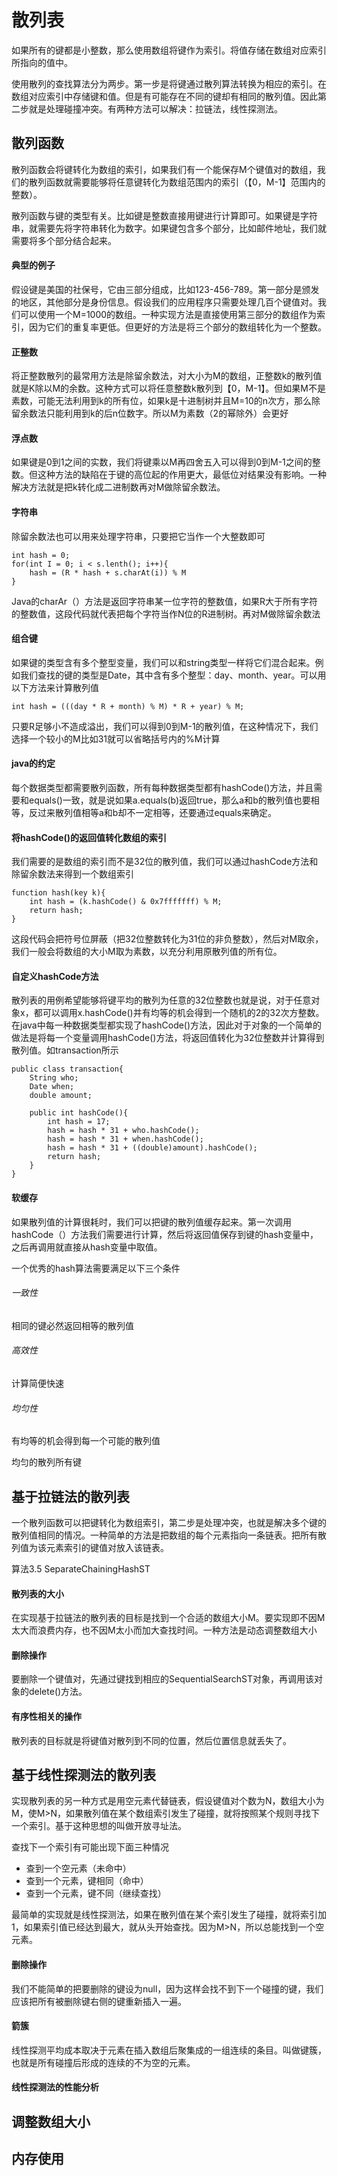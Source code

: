 # 散列表

如果所有的键都是小整数，那么使用数组将键作为索引。将值存储在数组对应索引所指向的值中。

使用散列的查找算法分为两步。第一步是将键通过散列算法转换为相应的索引。在数组对应索引中存储键和值。但是有可能存在不同的键却有相同的散列值。因此第二步就是处理碰撞冲突。有两种方法可以解决：拉链法，线性探测法。

## 散列函数

散列函数会将键转化为数组的索引，如果我们有一个能保存M个键值对的数组，我们的散列函数就需要能够将任意键转化为数组范围内的索引（【0，M-1】范围内的整数）。

散列函数与键的类型有关。比如键是整数直接用键进行计算即可。如果键是字符串，就需要先将字符串转化为数字。如果键包含多个部分，比如邮件地址，我们就需要将多个部分结合起来。

#### 典型的例子

假设键是美国的社保号，它由三部分组成，比如123-456-789。第一部分是颁发的地区，其他部分是身份信息。假设我们的应用程序只需要处理几百个键值对。我们可以使用一个M=1000的数组。一种实现方法是直接使用第三部分的数组作为索引，因为它们的重复率更低。但更好的方法是将三个部分的数组转化为一个整数。

#### 正整数

将正整数散列的最常用方法是除留余数法，对大小为M的数组，正整数k的散列值就是K除以M的余数。这种方式可以将任意整数k散列到【0，M-1】。但如果M不是素数，可能无法利用到k的所有位，如果k是十进制树并且M=10的n次方，那么除留余数法只能利用到k的后n位数字。所以M为素数（2的幂除外）会更好

#### 浮点数

如果键是0到1之间的实数，我们将键乘以M再四舍五入可以得到0到M-1之间的整数。但这种方法的缺陷在于键的高位起的作用更大，最低位对结果没有影响。一种解决方法就是把k转化成二进制数再对M做除留余数法。

#### 字符串

除留余数法也可以用来处理字符串，只要把它当作一个大整数即可

```
int hash = 0;
for(int I = 0; i < s.lenth(); i++){
	hash = (R * hash + s.charAt(i)) % M
}
```

Java的charAr（）方法是返回字符串某一位字符的整数值，如果R大于所有字符的整数值，这段代码就代表把每个字符当作N位的R进制树。再对M做除留余数法

#### 组合键

如果键的类型含有多个整型变量，我们可以和string类型一样将它们混合起来。例如我们查找的键的类型是Date，其中含有多个整型：day、month、year。可以用以下方法来计算散列值  

```
int hash = (((day * R + month) % M) * R + year) % M;
```

只要R足够小不造成溢出，我们可以得到0到M-1的散列值，在这种情况下，我们选择一个较小的M比如31就可以省略括号内的%M计算

#### java的约定

每个数据类型都需要散列函数，所有每种数据类型都有hashCode()方法，并且需要和equals()一致，就是说如果a.equals(b)返回true，那么a和b的散列值也要相等，反过来散列值相等a和b却不一定相等，还要通过equals来确定。

#### 将hashCode()的返回值转化数组的索引

我们需要的是数组的索引而不是32位的散列值，我们可以通过hashCode方法和除留余数法来得到一个数组索引  

```
function hash(key k){
	int hash = (k.hashCode() & 0x7fffffff) % M;
	return hash;
}
```

这段代码会把符号位屏蔽（把32位整数转化为31位的非负整数），然后对M取余，我们一般会将数组的大小M取为素数，以充分利用原散列值的所有位。

#### 自定义hashCode方法

散列表的用例希望能够将键平均的散列为任意的32位整数也就是说，对于任意对象x，都可以调用x.hashCode()并有均等的机会得到一个随机的2的32次方整数。在java中每一种数据类型都实现了hashCode()方法，因此对于对象的一个简单的做法是将每一个变量调用hashCode()方法，将返回值转化为32位整数并计算得到散列值。如transaction所示  

```
public class transaction{
	String who;
	Date when;
	double amount;
	
	public int hashCode(){
		int hash = 17;
		hash = hash * 31 + who.hashCode();
		hash = hash * 31 + when.hashCode();
		hash = hash * 31 + ((double)amount).hashCode();
		return hash;
	}
} 
```

#### 软缓存

如果散列值的计算很耗时，我们可以把键的散列值缓存起来。第一次调用hashCode（）方法我们需要进行计算，然后将返回值保存到键的hash变量中，之后再调用就直接从hash变量中取值。

一个优秀的hash算法需要满足以下三个条件

###### 一致性

相同的键必然返回相等的散列值

###### 高效性

计算简便快速  

###### 均匀性

有均等的机会得到每一个可能的散列值

均匀的散列所有键

## 基于拉链法的散列表

一个散列函数可以把键转化为数组索引，第二步是处理冲突，也就是解决多个键的散列值相同的情况。一种简单的方法是把数组的每个元素指向一条链表。把所有散列值为该元素索引的键值对放入该链表。

算法3.5   SeparateChainingHashST

#### 散列表的大小

在实现基于拉链法的散列表的目标是找到一个合适的数组大小M。要实现即不因M太大而浪费内存，也不因M太小而加大查找时间。一种方法是动态调整数组大小  

#### 删除操作

要删除一个键值对，先通过键找到相应的SequentialSearchST对象，再调用该对象的delete()方法。

#### 有序性相关的操作

散列表的目标就是将键值对散列到不同的位置，然后位置信息就丢失了。

## 基于线性探测法的散列表

实现散列表的另一种方式是用空元素代替链表，假设键值对个数为N，数组大小为M，使M>N，如果散列值在某个数组索引发生了碰撞，就将按照某个规则寻找下一个索引。基于这种思想的叫做开放寻址法。

查找下一个索引有可能出现下面三种情况

- 查到一个空元素（未命中）
- 查到一个元素，键相同（命中）
- 查到一个元素，键不同（继续查找）

最简单的实现就是线性探测法，如果在散列值在某个索引发生了碰撞，就将索引加1，如果索引值已经达到最大，就从头开始查找。因为M>N，所以总能找到一个空元素。

#### 删除操作

我们不能简单的把要删除的键设为null，因为这样会找不到下一个碰撞的键，我们应该把所有被删除键右侧的键重新插入一遍。

#### 箭簇

线性探测平均成本取决于元素在插入数组后聚集成的一组连续的条目。叫做键簇，也就是所有碰撞后形成的连续的不为空的元素。

#### 线性探测法的性能分析

## 调整数组大小



## 内存使用